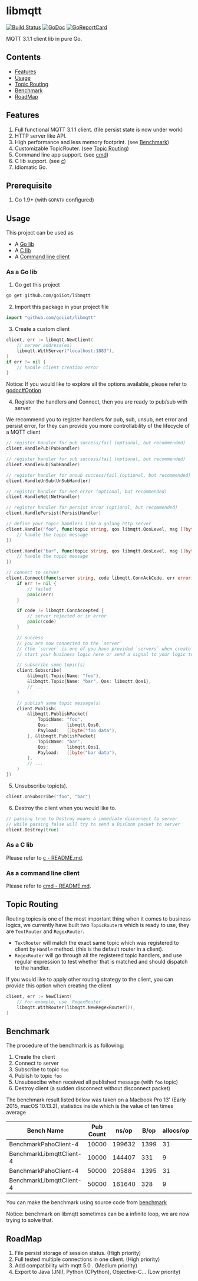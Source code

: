 # libmqtt

[![Build Status](https://travis-ci.org/goiiot/libmqtt.svg)](https://travis-ci.org/goiiot/libmqtt) [![GoDoc](https://godoc.org/github.com/goiiot/libmqtt?status.svg)](https://godoc.org/github.com/goiiot/libmqtt) [![GoReportCard](https://goreportcard.com/badge/goiiot/libmqtt)](https://goreportcard.com/report/github.com/goiiot/libmqtt)

MQTT 3.1.1 client lib in pure Go.

## Contents

- [Features](#features)
- [Usage](#usage)
- [Topic Routing](#topic-routing)
- [Benchmark](#benchmark)
- [RoadMap](#roadmap)

## Features

1. Full functional MQTT 3.1.1 client. (file persist state is now under work)
1. HTTP server like API.
1. High performance and less memory footprint. (see [Benchmark](#benchmark))
1. Customizable TopicRouter. (see [Topic Routing](#topic-routing))
1. Command line app support. (see [cmd](./cmd/))
1. C lib support. (see [c](./c/))
1. Idiomatic Go.

## Prerequisite

1. Go 1.9+ (with `GOPATH` configured)

## Usage

This project can be used as

- A [Go lib](#as-a-go-lib)
- A [C lib](#as-a-c-lib)
- A [Command line client](#as-a-command-line-client)

### As a Go lib

1. Go get this project

```bash
go get github.com/goiiot/libmqtt
```

2. Import this package in your project file

```go
import "github.com/goiiot/libmqtt"
```

3. Create a custom client

```go
client, err := libmqtt.NewClient(
    // server address(es)
    libmqtt.WithServer("localhost:1883"),
)
if err != nil {
    // handle client creation error
}
```

Notice: If you would like to explore all the options available, please refer to [godoc#Option](https://godoc.org/github.com/goiiot/libmqtt#Option)

4. Register the handlers and Connect, then you are ready to pub/sub with server

We recommend you to register handlers for pub, sub, unsub, net error and persist error, for they can provide you more controllability of the lifecycle of a MQTT client

```go
// register handler for pub success/fail (optional, but recommended)
client.HandlePub(PubHandler)

// register handler for sub success/fail (optional, but recommended)
client.HandleSub(SubHandler)

// register handler for unsub success/fail (optional, but recommended)
client.HandleUnSub(UnSubHandler)

// register handler for net error (optional, but recommended)
client.HandleNet(NetHandler)

// register handler for persist error (optional, but recommended)
client.HandlePersist(PersistHandler)

// define your topic handlers like a golang http server
client.Handle("foo", func(topic string, qos libmqtt.QosLevel, msg []byte) {
    // handle the topic message
})

client.Handle("bar", func(topic string, qos libmqtt.QosLevel, msg []byte) {
    // handle the topic message
})

// connect to server
client.Connect(func(server string, code libmqtt.ConnAckCode, err error) {
    if err != nil {
        // failed
        panic(err)
    }

    if code != libmqtt.ConnAccepted {
        // server rejected or in error
        panic(code)
    }

    // success
    // you are now connected to the `server`
    // (the `server` is one of you have provided `servers` when create the client)
    // start your business logic here or send a signal to your logic to start

    // subscribe some topic(s)
    client.Subscribe(
        &libmqtt.Topic{Name: "foo"},
        &libmqtt.Topic{Name: "bar", Qos: libmqtt.Qos1},
        // ...
    )

    // publish some topic message(s)
    client.Publish(
        &libmqtt.PublishPacket{
            TopicName: "foo",
            Qos:       libmqtt.Qos0,
            Payload:   []byte("foo data"),
        }, &libmqtt.PublishPacket{
            TopicName: "bar",
            Qos:       libmqtt.Qos1,
            Payload:   []byte("bar data"),
        },
        // ...
    )
})
```

5. Unsubscribe topic(s).

```go
client.UnSubscribe("foo", "bar")
```

6. Destroy the client when you would like to.

```go
// passing true to Destroy means a immediate disconnect to server
// while passing false will try to send a DisConn packet to server
client.Destroy(true)
```

### As a C lib

Please refer to [c - README.md](./c/README.md).

### As a command line client

Please refer to [cmd - README.md](./cmd/README.md).

## Topic Routing

Routing topics is one of the most important thing when it comes to business logics, we currently have built two `TopicRouter`s which is ready to use, they are `TextRouter` and `RegexRouter`.

- `TextRouter` will match the exact same topic which was registered to client by `Handle` method. (this is the default router in a client).
- `RegexRouter` will go through all the registered topic handlers, and use regular expression to test whether that is matched and should dispatch to the handler.

If you would like to apply other routing strategy to the client, you can provide this option when creating the client

```go
client, err := NewClient(
    // for example, use `RegexRouter`
    libmqtt.WithRouter(libmqtt.NewRegexRouter()),
)
```

## Benchmark

The procedure of the benchmark is as following:

1. Create the client
1. Connect to server
1. Subscribe to topic `foo`
1. Publish to topic `foo`
1. Unsubsecibe when received all published message (with `foo` topic)
1. Destroy client (a sudden disconnect without disconnect packet)

The benchmark result listed below was taken on a Macbook Pro 13' (Early 2015, macOS 10.13.2), statistics inside which is the value of ten times average

|Bench Name|Pub Count|ns/op|B/op|allocs/op|Transfer Time|Total Time|
|---|---|---|---|---|---|---|
|BenchmarkPahoClient-4|10000|199632|1399|31|0.230s|2.021s|
|BenchmarkLibmqttClient-4|10000|144407|331|9|0.124s|1.467s|
|BenchmarkPahoClient-4|50000|205884|1395|31|1.170s|10.316s|
|BenchmarkLibmqttClient-4|50000|161640|328|9|0.717s|8.105s|

You can make the benchmark using source code from [benchmark](./benchmark/)

Notice: benchmark on libmqtt sometimes can be a infinite loop, we are now trying to solve that.

## RoadMap

1. File persist storage of session status. (High priority)
1. Full tested multiple connections in one client. (High priority)
1. Add compatibility with mqtt 5.0 . (Medium priority)
1. Export to Java (JNI), Python (CPython), Objective-C... (Low priority)
